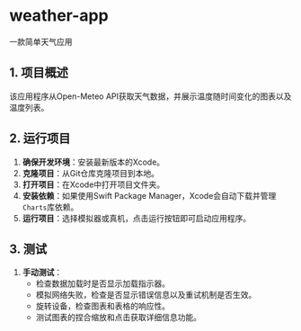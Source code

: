 # weather-app
一款简单天气应用
## 1. 项目概述
该应用程序从Open-Meteo API获取天气数据，并展示温度随时间变化的图表以及温度列表。
## 2. 运行项目
1. **确保开发环境**：安装最新版本的Xcode。
2. **克隆项目**：从Git仓库克隆项目到本地。
3. **打开项目**：在Xcode中打开项目文件夹。
4. **安装依赖**：如果使用Swift Package Manager，Xcode会自动下载并管理`Charts`库依赖。
5. **运行项目**：选择模拟器或真机，点击运行按钮即可启动应用程序。
## 3. 测试
1. **手动测试**：
    - 检查数据加载时是否显示加载指示器。
    - 模拟网络失败，检查是否显示错误信息以及重试机制是否生效。
    - 旋转设备，检查图表和表格的响应性。
    - 测试图表的捏合缩放和点击获取详细信息功能。

